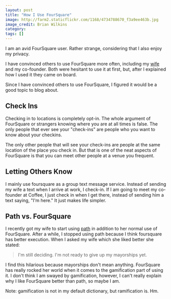 ```yaml
---
layout: post
title: "How I Use FourSquare"
image: http://farm2.staticflickr.com/1168/4734788670_f3a9ee463b.jpg
image_credit: Brian Wilkins
category:
tags: []
---
```

I am an avid FourSquare user. Rather strange, considering that I also enjoy my privacy.

I have convinced others to use FourSquare more often, including my [wife](http://twitter.com/bbtrainer) and my co-founder. Both were hesitant to use it at first, but, after I explained how I used it they came on board.

Since I have convinced others to use FourSquare, I figured it would be a good topic to blog about.

## Check Ins

Checking in to locations is completely opt-in. The whole argument of FourSquare or strangers knowing where you are at all times is false. The only people that ever see your "check-ins" are people who you want to know about your checkins.

The only other people that will see your check-ins are people at the same location of the place you check in. But that is one of the neat aspects of FourSquare is that you can meet other people at a venue you frequent.

## Letting Others Know

I mainly use foursquare as a group text message service. Instead of sending my wife a text when I arrive at work, I check-in. If I am going to meet my co-founder at Coffee, I just check in when I get there, instead of sending him a text saying, "I'm here." It just makes life simpler.

## Path vs. FourSquare

I recently got my wife to start using [path](http://path.com) in addition to her normal use of FourSquare. After a while, I stopped using path because I think foursquare has better execution. When I asked my wife which she liked better she stated:

> I'm still deciding. I'm not ready to give up my mayorships yet.

I find this hilarious because mayorships don't mean anything. FourSquare has really rocked her world when it comes to the gamification part of using it. I don't think I am swayed by gamification, however, I can't really explain why I like FourSquare better than path, so maybe I am.

Note: gamification is not in my default dictionary, but ramification is. Hm.


